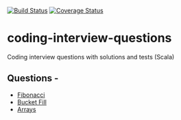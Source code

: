 [![Build Status](https://travis-ci.org/maximn/coding-interview-questions-scala.svg?branch=master)](https://travis-ci.org/maximn/coding-interview-questions-scala)
[![Coverage Status](https://coveralls.io/repos/maximn/coding-interview-questions-scala/badge.svg?branch=master&service=github)](https://coveralls.io/github/maximn/coding-interview-questions-scala?branch=master)

# coding-interview-questions
Coding interview questions with solutions and tests (Scala)


## Questions -
* [Fibonacci](https://github.com/maximn/coding-interview-questions-scala/tree/master/src/main/scala/org/questions/fibonacci)
* [Bucket Fill](https://github.com/maximn/coding-interview-questions-scala/tree/master/src/main/scala/org/questions/fill)
* [Arrays](https://github.com/maximn/coding-interview-questions-scala/tree/master/src/main/scala/org/questions/arrays)
